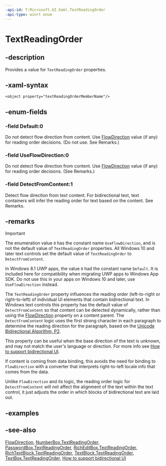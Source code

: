 ```yaml
---
-api-id: T:Microsoft.UI.Xaml.TextReadingOrder
-api-type: winrt enum
---
```


<!-- Enumeration syntax
public enum Microsoft.UI.Xaml.TextReadingOrder : int
-->

# TextReadingOrder

## -description

Provides a value for `TextReadingOrder` properties.

## -xaml-syntax

```xaml
<object property="textReadingOrderMemberName"/>
```

## -enum-fields

### -field Default:0

Do not detect flow direction from content. Use [FlowDirection](flowdirection.md) value (if any) for reading order decisions. (Do not use. See Remarks.)

### -field UseFlowDirection:0

Do not detect flow direction from content. Use [FlowDirection](flowdirection.md) value (if any) for reading order decisions. (See Remarks.)

### -field DetectFromContent:1

Detect flow direction from text content. For bidirectional text, text containers will infer the reading order for text based on the content. See Remarks.

## -remarks

> [!IMPORTANT]
> The enumeration value `0` has the constant name `UseFlowDirection`, and is not the default value of `TextReadingOrder` properties. All Windows 10 and later text controls set the default value of `TextReadingOrder` to `DetectFromContent`.
>
> In Windows 8.1 UWP apps, the value `0` had the constant name `Default`. It is included here for compatibility when migrating UWP apps to Windows App SDK. Do not use this in your apps on Windows 10 and later, use `UseFlowDirection` instead.

The `TextReadingOrder` property influences the reading order (left-to-right or right-to-left) of individual UI elements that contain bidirectional text. In Windows text controls this property has the default value of `DetectFromContent` so that content can be detected dynamically, rather than using the [FlowDirection](frameworkelement_flowdirection.md) property on a content parent. The `DetectFromContent` logic uses the first strong character in each paragraph to determine the reading direction for the paragraph, based on the [Unicode Bidirectional Algorithm, P2](https://www.unicode.org/reports/tr9/#P2).

This property can be useful when the base direction of the text is unknown, and may not match the user's language or direction. For more info see [How to support bidirectional UI](/previous-versions/windows/apps/jj712703(v=win.10)).

If content is coming from data binding, this avoids the need for binding to `FlowDirection` with a converter that interprets right-to-left locale info that comes from the data.

Unlike `FlowDirection` and its logic, the reading order logic for `DetectFromContent` will not affect the alignment of the text within the text control, it just adjusts the order in which blocks of bidirectional text are laid out.

## -examples

## -see-also

[FlowDirection](flowdirection.md), [NumberBox.TextReadingOrder](/windows/windows-app-sdk/api/winrt/microsoft.ui.xaml.controls.numberbox.textreadingorder), [PasswordBox.TextReadingOrder](/windows/windows-app-sdk/api/winrt/microsoft.ui.xaml.controls.passwordbox.textreadingorder), [RichEditBox.TextReadingOrder](/windows/windows-app-sdk/api/winrt/microsoft.ui.xaml.controls.richeditbox.textreadingorder), [RichTextBlock.TextReadingOrder](/windows/windows-app-sdk/api/winrt/microsoft.ui.xaml.controls.richtextblock.textreadingorder), [TextBlock.TextReadingOrder](/windows/windows-app-sdk/api/winrt/microsoft.ui.xaml.controls.textblock.textreadingorder), [TextBox.TextReadingOrder](/windows/windows-app-sdk/api/winrt/microsoft.ui.xaml.controls.textbox.textreadingorder), [How to support bidirectional UI](/previous-versions/windows/apps/jj712703(v=win.10))
